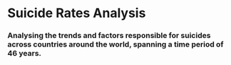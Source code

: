 # Suicide Rates Analysis

### Analysing the trends and factors responsible for suicides across countries around the world, spanning a time period of 46 years.
